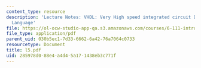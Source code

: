 ```yaml
---
content_type: resource
description: 'Lecture Notes: VHDL: Very High speed integrated circuit Description
  Language'
file: https://ol-ocw-studio-app-qa.s3.amazonaws.com/courses/6-111-introductory-digital-systems-laboratory-fall-2002/285978d088e4a4d45a171438eb3c771f_l5.pdf
file_type: application/pdf
parent_uid: 030b5ec1-7d33-6662-6a42-76a7064c0733
resourcetype: Document
title: l5.pdf
uid: 285978d0-88e4-a4d4-5a17-1438eb3c771f
---
```

